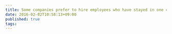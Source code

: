 ```yaml
---
title: Some companies prefer to hire employees who have stayed in one company for a long time. Others, on the other hand, prefer employees who have experienced many types of jobs. If you were an employer, which type of employee will you choose and why Give reasons to support your choice
date: 2016-02-02T10:58:13+09:00
published: true
tags: 
---
```




